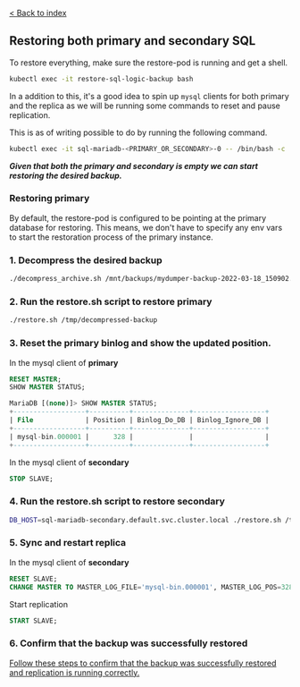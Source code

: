 [< Back to index](../README.md)

## Restoring both primary and secondary SQL

To restore everything, make sure the restore-pod is running and get a shell.

```sh
kubectl exec -it restore-sql-logic-backup bash
```

In a addition to this, it's a good idea to spin up `mysql` clients for both primary and the replica as we will be running some commands to reset and pause replication.

This is as of writing possible to do by running the following command.

```sh
kubectl exec -it sql-mariadb-<PRIMARY_OR_SECONDARY>-0 -- /bin/bash -c 'mysql -u root -p${MARIADB_ROOT_PASSWORD}'
```

***Given that both the primary and secondary is empty we can start restoring the desired backup.***

### Restoring primary

By default, the restore-pod is configured to be pointing at the primary database for restoring. This means, we don't have to specify any env vars to start the restoration process of the primary instance.

### 1. Decompress the desired backup

```sh
./decompress_archive.sh /mnt/backups/mydumper-backup-2022-03-18_150902.tar.gz /tmp/decompressed-backup
```

### 2. Run the restore.sh script to restore primary

```sh
./restore.sh /tmp/decompressed-backup
```

### 3. Reset the primary binlog and show the updated position.

In the mysql client of **primary**

```SQL
RESET MASTER;
SHOW MASTER STATUS;
```

```SQL
MariaDB [(none)]> SHOW MASTER STATUS;
+------------------+----------+--------------+------------------+
| File             | Position | Binlog_Do_DB | Binlog_Ignore_DB |
+------------------+----------+--------------+------------------+
| mysql-bin.000001 |      328 |              |                  |
+------------------+----------+--------------+------------------+
```

In the mysql client of **secondary**

```SQL
STOP SLAVE;
```

### 4. Run the restore.sh script to restore secondary

```sh
DB_HOST=sql-mariadb-secondary.default.svc.cluster.local ./restore.sh /tmp/decompressed-backup
```

###  5. Sync and restart replica

In the mysql client of **secondary**

```SQL
RESET SLAVE;
CHANGE MASTER TO MASTER_LOG_FILE='mysql-bin.000001', MASTER_LOG_POS=328;
```

Start replication

```SQL
START SLAVE;
```

### 6. Confirm that the backup was successfully restored

[Follow these steps to confirm that the backup was successfully restored and replication is running correctly.](logical-sql-restore-confirmation.md)